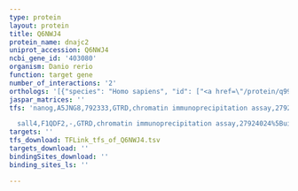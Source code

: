 ```yaml
---
type: protein
layout: protein
title: Q6NWJ4
protein_name: dnajc2
uniprot_accession: Q6NWJ4
ncbi_gene_id: '403080'
organism: Danio rerio
function: target gene
number_of_interactions: '2'
orthologs: '[{"species": "Homo sapiens", "id": ["<a href=\"/protein/q99543\">Q99543</a>"]}, {"species": "Mus musculus", "id": ["<a href=\"/protein/p54103\">P54103</a>"]}, {"species": "Rattus norvegicus", "id": ["<a href=\"/protein/a0a0g2jsm0\">A0A0G2JSM0</a>"]}, {"species": "Drosophila melanogaster", "id": ["<a href=\"/protein/q9vp77\">Q9VP77</a>"]}, {"species": "Caenorhabditis elegans", "id": ["<a href=\"/protein/q94216\">Q94216</a>"]}, {"species": "Saccharomyces cerevisiae", "id": ["<a href=\"/protein/p32527\">P32527</a>"]}]'
jaspar_matrices: ''
tfs: 'nanog,A5JNG8,792333,GTRD,chromatin immunoprecipitation assay,27924024%5Buid%5D,No

  sall4,F1QDF2,-,GTRD,chromatin immunoprecipitation assay,27924024%5Buid%5D,No'
targets: ''
tfs_download: TFLink_tfs_of_Q6NWJ4.tsv
targets_download: ''
bindingSites_download: ''
binding_sites_ls: ''

---
```

